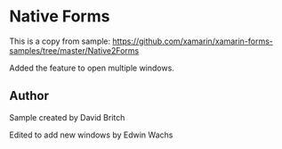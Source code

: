 Native Forms
==========
This is a copy from sample: https://github.com/xamarin/xamarin-forms-samples/tree/master/Native2Forms

Added the feature to open multiple windows.

Author
------

Sample created by David Britch

Edited to add new windows by Edwin Wachs
